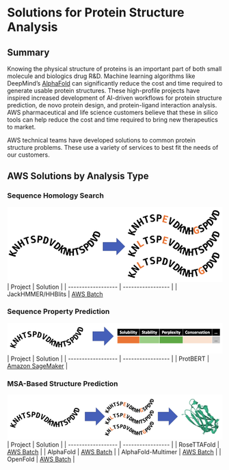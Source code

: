 # Solutions for Protein Structure Analysis

## Summary
Knowing the physical structure of proteins is an important part of both small molecule and biologics drug R&D. Machine learning algorithms like DeepMind’s [AlphaFold](https://deepmind.com/blog/article/alphafold-a-solution-to-a-50-year-old-grand-challenge-in-biology) can significantly reduce the cost and time required to generate usable protein structures. These high-profile projects have inspired increased development of AI-driven workflows for protein structure prediction, de novo protein design, and protein-ligand interaction analysis. AWS pharmaceutical and life science customers believe that these in silico tools can help reduce the cost and time required to bring new therapeutics to market.

AWS technical teams have developed solutions to common protein structure problems. These use a variety of services to best fit the needs of our customers. 

## AWS Solutions by Analysis Type

### Sequence Homology Search
![Sequence Homology Search](img/sequence_homology_search.jpg)
| Project            | Solution          |
| ------------------ | ----------------- |
| JackHMMER/HHBlits  | [AWS Batch](https://github.com/aws-samples/aws-batch-arch-for-protein-folding)

### Sequence Property Prediction
![Sequence Property Prediction](img/sequence_property_prediction.jpg)
| Project            | Solution          |
| ------------------ | ----------------- |
| ProtBERT           | [Amazon SageMaker](https://aws.amazon.com/blogs/machine-learning/fine-tune-and-deploy-the-protbert-model-for-protein-classification-using-amazon-sagemaker/)  |

### MSA-Based Structure Prediction
![MSA-Based Structure Prediction](img/msa-based_structure_prediction.jpg)
| Project            | Solution          |
| ------------------ | ----------------- |
| RoseTTAFold        | [AWS Batch](https://github.com/aws-samples/aws-rosettafold)         |
| AlphaFold          | [AWS Batch](https://github.com/aws-samples/aws-batch-arch-for-protein-folding)         |
| AlphaFold-Multimer | [AWS Batch](https://github.com/aws-samples/aws-batch-arch-for-protein-folding)         |
| OpenFold           | [AWS Batch](https://github.com/aws-samples/aws-batch-arch-for-protein-folding)         |